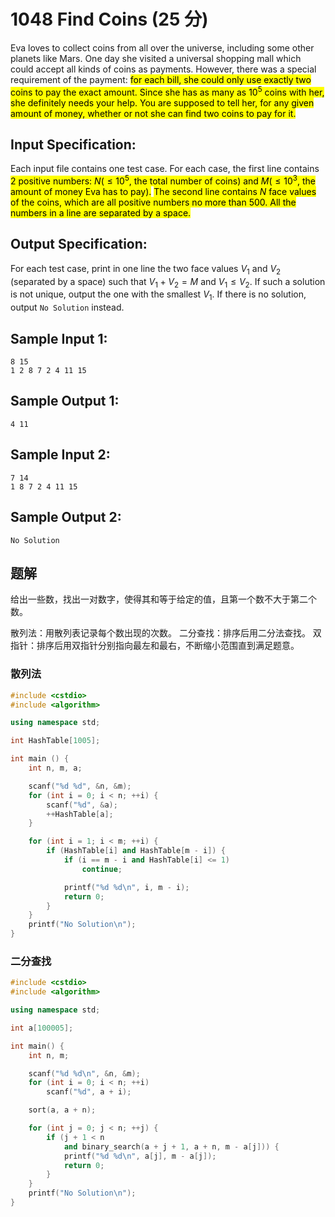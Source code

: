# 1048 Find Coins (25 分)

Eva loves to collect coins from all over the universe, including some other planets like Mars. One day she visited a universal shopping mall which could accept all kinds of coins as payments. However, there was a special requirement of the payment: <mark>for each bill, she could only use exactly two coins to pay the exact amount. Since she has as many as $10^5$ coins with her, she definitely needs your help. You are supposed to tell her, for any given amount of money, whether or not she can find two coins to pay for it.</mark>

## Input Specification:

Each input file contains one test case. For each case, the first line contains <mark>2 positive numbers: $N (≤10^5$, the total number of coins$)$ and $M (≤10^3$, the amount of money Eva has to pay$)$.</mark> <mark>The second line contains $N$ face values of the coins, which are all positive numbers no more than 500. All the numbers in a line are separated by a space.</mark>

## Output Specification:

For each test case, print in one line the two face values $V_1$ and $V_2$ (separated by a space) such that $V_1+V_2=M$ and $V_1≤V_2$. If such a solution is not unique, output the one with the smallest $V_1$. If there is no solution, output `No Solution` instead.

## Sample Input 1:

```in
8 15
1 2 8 7 2 4 11 15
```

## Sample Output 1:

```out
4 11
```

## Sample Input 2:

```in
7 14
1 8 7 2 4 11 15
```

## Sample Output 2:

```out
No Solution
```

## 题解

给出一些数，找出一对数字，使得其和等于给定的值，且第一个数不大于第二个数。

散列法：用散列表记录每个数出现的次数。
二分查找：排序后用二分法查找。
双指针：排序后用双指针分别指向最左和最右，不断缩小范围直到满足题意。

### 散列法

```cpp
#include <cstdio>
#include <algorithm>

using namespace std;

int HashTable[1005];

int main () {
    int n, m, a;

    scanf("%d %d", &n, &m);
    for (int i = 0; i < n; ++i) {
        scanf("%d", &a);
        ++HashTable[a];
    }

    for (int i = 1; i < m; ++i) {
        if (HashTable[i] and HashTable[m - i]) {
            if (i == m - i and HashTable[i] <= 1)
                continue;

            printf("%d %d\n", i, m - i);
            return 0;
        }
    }
    printf("No Solution\n");
}
```

### 二分查找

```cpp
#include <cstdio>
#include <algorithm>

using namespace std;

int a[100005];

int main() {
    int n, m;

    scanf("%d %d\n", &n, &m);
    for (int i = 0; i < n; ++i)
        scanf("%d", a + i);

    sort(a, a + n);

    for (int j = 0; j < n; ++j) {
        if (j + 1 < n
            and binary_search(a + j + 1, a + n, m - a[j])) {
            printf("%d %d\n", a[j], m - a[j]);
            return 0;
        }
    }
    printf("No Solution\n");
}
```
